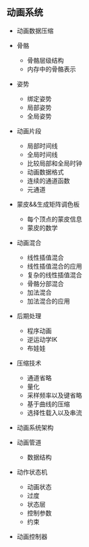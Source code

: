 ## 动画系统

- 动画数据压缩

- 骨骼
  - 骨骼层级结构
  - 内存中的骨骼表示

- 姿势
  - 绑定姿势
  - 局部姿势
  - 全局姿势

- 动画片段
  - 局部时间线
  - 全局时间线
  - 比较局部和全局时钟
  - 动画数据格式
  - 连续的通道函数
  - 元通道

- 蒙皮&&生成矩阵调色板
  - 每个顶点的蒙皮信息
  - 蒙皮的数学

- 动画混合
  - 线性插值混合
  - 线性插值混合的应用
  - 复杂的线性插值混合
  - 骨骼分部混合
  - 加法混合
  - 加法混合的应用

- 后期处理
  - 程序动画
  - 逆运动学IK
  - 布娃娃

- 压缩技术
  - 通道省略
  - 量化
  - 采样频率以及键省略
  - 基于曲线的压缩
  - 选择性载入以及串流

- 动画系统架构

- 动画管道
  - 数据结构

- 动作状态机
  - 动画状态
  - 过度
  - 状态层
  - 控制参数  
  - 约束

- 动画控制器
